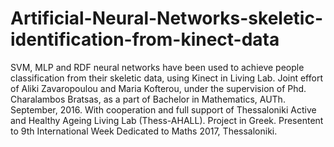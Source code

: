 # Artificial-Neural-Networks-skeletic-identification-from-kinect-data
SVM, MLP and RDF neural networks have been used to achieve people classification from their skeletic data, using Kinect in Living Lab.
Joint effort of Aliki Zavaropoulou and Maria Kofterou, under the supervision of Phd. Charalambos Bratsas, as a part of Bachelor in Mathematics, AUTh. September, 2016.
With cooperation and full support of Thessaloniki Active and Healthy Ageing Living Lab (Thess-AHALL).
Project in Greek.
Presentent to 9th International Week Dedicated to Maths 2017, Thessaloniki.




